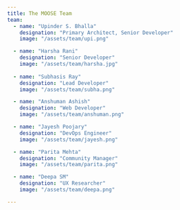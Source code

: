```yaml
---
title: The MOOSE Team
team:
  - name: "Upinder S. Bhalla"
    designation: "Primary Architect, Senior Developer"
    image: "/assets/team/upi.png"

  - name: "Harsha Rani"
    designation: "Senior Developer"
    image: "/assets/team/harsha.jpg"
	
  - name: "Subhasis Ray"
    designation: "Lead Developer"
    image: "/assets/team/subha.png"

  - name: "Anshuman Ashish"
    designation: "Web Developer"
    image: "/assets/team/anshuman.png"

  - name: "Jayesh Poojary"
    designation: "DevOps Engineer"
    image: "/assets/team/jayesh.png"

  - name: "Parita Mehta"
    designation: "Community Manager"
    image: "/assets/team/parita.png"

  - name: "Deepa SM"
    designation: "UX Researcher"
    image: "/assets/team/deepa.png"

---
```

